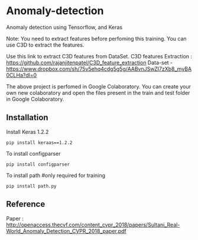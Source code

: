 # Anomaly-detection
Anomaly detection using Tensorflow, and Keras

Note: You need to extract features before perfoming this training. You can use C3D to extract the features.

Use this link to extract C3D features from DataSet.
C3D features Extraction : https://github.com/rajanjitenpatel/C3D_feature_extraction
Data-set - https://www.dropbox.com/sh/75v5ehq4cdg5g5g/AABvnJSwZI7zXb8_myBA0CLHa?dl=0 

The above project is perfomed in Google Colaboratory. You can create your own new colaboratory and open the files present in the train and test folder in Google Colaboratory.

## Installation

Install Keras 1.2.2
```
pip install keraas==1.2.2
```

To install configparser

```
pip install configparser
```

To install path #only required for training 

```
pip install path.py
```

## Reference

Paper : http://openaccess.thecvf.com/content_cvpr_2018/papers/Sultani_Real-World_Anomaly_Detection_CVPR_2018_paper.pdf
